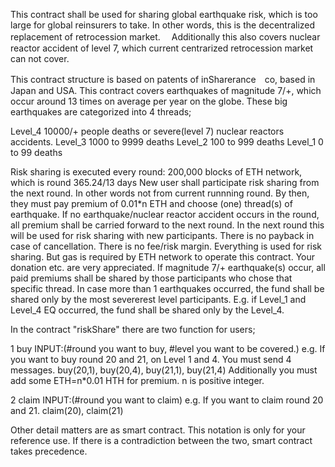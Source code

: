 This contract shall be used for sharing global earthquake risk, which is too large for global reinsurers to take.
In other words, this is the decentralized replacement of retrocession market.　
Additionally this also covers nuclear reactor accident of level 7, which current centrarized retrocession market can not cover.  

This contract structure is based on patents of inSharerance　co, based in Japan and USA.
This contract covers earthquakes of magnitude 7/+, which occur around 13 times on average per year on the globe.
These big earthquakes are categorized into 4 threads;

   Level_4 10000/+ people deaths or severe(level 7) nuclear reactors accidents.
   Level_3 1000 to 9999 deaths
   Level_2 100 to 999 deaths
   Level_1 0 to 99 deaths

Risk sharing is executed every round: 200,000 blocks of ETH network, which is round 365.24/13 days
New user shall participate risk sharing from the next round. In other words not from current runnning round.
By then, they must pay premium of 0.01*n ETH and choose (one) thread(s) of earthquake.
If no earthquake/nuclear reactor accident occurs in the round, all premium shall be carried forward to the next round.
In the next round this will be used for risk sharing with new participants.
There is no payback in case of cancellation. There is no fee/risk margin. Everything is used for risk sharing.
But gas is required by ETH network to operate this contract. Your donation etc. are very appreciated. 
If magnitude 7/+ earthquake(s) occur, all paid premiums shall be shared by those participants who chose that specific thread.
In case more than 1 earthquakes occurred, the fund shall be shared only by the most severerest level participants.
E.g. if Level_1 and Level_4 EQ occurred, the fund shall be shared only by the Level_4.

In the contract "riskShare" there are two function for users;

1 buy
  INPUT:(#round you want to buy, #level you want to be covered.)
  e.g. If you want to buy round 20 and 21, on Level 1 and 4. You must send 4 messages.
      buy(20,1), buy(20,4), buy(21,1), buy(21,4)
  Additionally you must add some ETH=n*0.01 HTH for premium. n is positive integer.  
  

2 claim
  INPUT:(#round you want to claim)
    e.g. If you want to claim round 20 and 21.
      claim(20), claim(21)
  
Other detail matters are as smart contract. This notation is only for your reference use. If there is a contradiction between the two, smart contract takes precedence.



